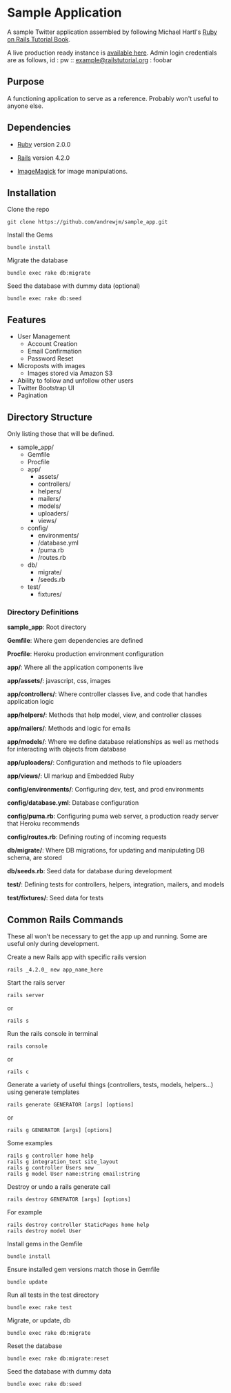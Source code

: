 # Sample Application

A sample Twitter application assembled by following Michael Hartl's [Ruby on Rails Tutorial Book](https://www.railstutorial.org/book).

A live production ready instance is [available here](https://pacific-ridge-6969.herokuapp.com). Admin login credentials are as follows, id : pw :: example@railstutorial.org : foobar

## Purpose

A functioning application to serve as a reference. Probably won't useful to anyone else.

## Dependencies

* [Ruby](https://www.ruby-lang.org/en/) version 2.0.0

* [Rails](http://rubyonrails.org) version 4.2.0

* [ImageMagick](http://www.imagemagick.org) for image manipulations.

## Installation

Clone the repo

    git clone https://github.com/andrewjm/sample_app.git

Install the Gems

    bundle install

Migrate the database

    bundle exec rake db:migrate

Seed the database with dummy data (optional)

    bundle exec rake db:seed

## Features

* User Management
  * Account Creation
  * Email Confirmation
  * Password Reset
* Microposts with images
  * Images stored via Amazon S3
* Ability to follow and unfollow other users
* Twitter Bootstrap UI
* Pagination

## Directory Structure

Only listing those that will be defined.

* sample_app/
  * Gemfile
  * Procfile
  * app/
    * assets/
    * controllers/
    * helpers/
    * mailers/
    * models/
    * uploaders/
    * views/
  * config/
    * environments/
    * /database.yml
    * /puma.rb
    * /routes.rb
  * db/
    * migrate/
    * /seeds.rb
  * test/
    * fixtures/

### Directory Definitions

**sample_app**: Root directory

**Gemfile**: Where gem dependencies are defined

**Procfile**: Heroku production environment configuration

**app/**: Where all the application components live

**app/assets/**: javascript, css, images

**app/controllers/**: Where controller classes live, and code that handles application logic

**app/helpers/**: Methods that help model, view, and controller classes

**app/mailers/**: Methods and logic for emails

**app/models/**: Where we define database relationships as well as methods for interacting with objects from database

**app/uploaders/**: Configuration and methods to file uploaders

**app/views/**: UI markup and Embedded Ruby

**config/environments/**: Configuring dev, test, and prod environments

**config/database.yml**: Database configuration

**config/puma.rb**: Configuring puma web server, a production ready server that Heroku recommends

**config/routes.rb**: Defining routing of incoming requests

**db/migrate/**: Where DB migrations, for updating and manipulating DB schema, are stored

**db/seeds.rb**: Seed data for database during development

**test/**: Defining tests for controllers, helpers, integration, mailers, and models

**test/fixtures/**: Seed data for tests

## Common Rails Commands

These all won't be necessary to get the app up and running. Some are useful only during development.

Create a new Rails app with specific rails version

    rails _4.2.0_ new app_name_here

Start the rails server

    rails server

or

    rails s

Run the rails console in terminal

    rails console

or

    rails c

Generate a variety of useful things (controllers, tests, models, helpers...) using generate templates

    rails generate GENERATOR [args] [options]

or

    rails g GENERATOR [args] [options]

Some examples

    rails g controller home help
    rails g integration_test site_layout
    rails g controller Users new
    rails g model User name:string email:string

Destroy or undo a rails generate call

    rails destroy GENERATOR [args] [options]

For example

    rails destroy controller StaticPages home help
    rails destroy model User

Install gems in the Gemfile

    bundle install

Ensure installed gem versions match those in Gemfile

    bundle update

Run all tests in the test directory

    bundle exec rake test

Migrate, or update, db

    bundle exec rake db:migrate

Reset the database

    bundle exec rake db:migrate:reset

Seed the database with dummy data

    bundle exec rake db:seed
